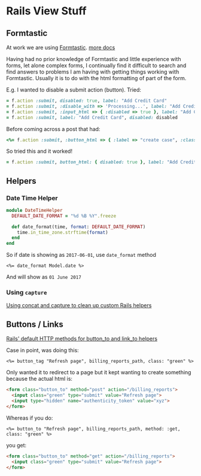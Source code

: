 # Rails View Stuff

## Formtastic
At work we are using [Formtastic](https://github.com/justinfrench/formtastic).
[more docs](http://www.rubydoc.info/github/justinfrench/formtastic)


Having had no prior knowledge of Formtastic and little experience with forms, let alone complex forms, I continually find it difficult to search and find answers to problems I am having with getting things working with Formtastic.
Usually it is to do with the html formatting of part of the form.

E.g. I wanted to disable a submit action (button).
Tried:

```ruby
= f.action :submit, disabled: true, label: "Add Credit Card"
= f.action :submit, :disable_with => 'Processing...', label: "Add Credit Card"
= f.action :submit, :input_html => { :disabled => true }, label: "Add Credit Card"
= f.action :submit, label: "Add Credit Card", disabled: disabled
```
Before coming across a post that had:
```ruby
<%= f.action :submit, :button_html => { :label => "create case", :class => "btn primary", :disable_with => 'Processing...'} % >
```
So tried this and it worked!
```ruby
= f.action :submit, button_html: { disabled: true }, label: "Add Credit Card"
```

## Helpers

### Date Time Helper
```ruby
module DateTimeHelper
  DEFAULT_DATE_FORMAT = "%d %B %Y".freeze

  def date_format(time, format: DEFAULT_DATE_FORMAT)
    time.in_time_zone.strftime(format)
  end
end
```
So if date is showing as `2017-06-01`, use `date_format` method

```erb
<%= date_format Model.date %>
```

And will show as `01 June 2017`

### Using `capture`
[Using concat and capture to clean up custom Rails helpers](https://thepugautomatic.com/2013/06/helpers/)


## Buttons / Links

[Rails' default HTTP methods for button_to and link_to helpers](https://cardoni.net/rails-button-to-vs-link-to-url-helpers/)

Case in point, was doing this:

`<%= button_tag "Refresh page", billing_reports_path, class: "green" %>`

Only wanted it to redirect to a page but it kept wanting to create something because the actual html is:

```html
<form class="button_to" method="post" action="/billing_reports">
  <input class="green" type="submit" value="Refresh page">
  <input type="hidden" name="authenticity_token" value="xyz">
</form>
```

Whereas if you do:

`<%= button_to "Refresh page", billing_reports_path, method: :get, class: "green" %>`

you get:

```html
<form class="button_to" method="get" action="/billing_reports">
  <input class="green" type="submit" value="Refresh page">
</form>
```


##
